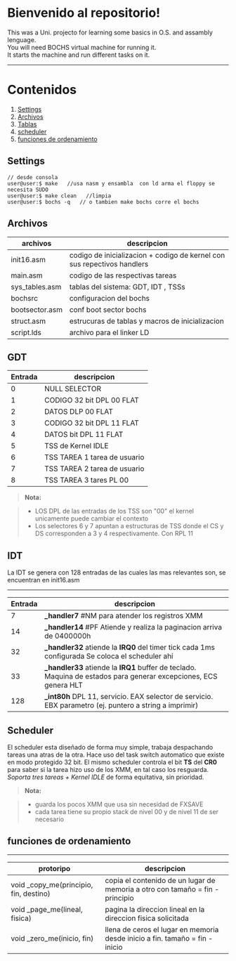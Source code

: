 Bienvenido al repositorio!
===================
This was a Uni. projecto for learning some basics in O.S. and assambly lenguage.  
You will need BOCHS virtual machine for running it.  
It starts the machine and run different tasks on it.  

----------

# Contenidos
1. [Settings](#1)
2. [Archivos](#2)
3. [Tablas](#3)
4. [scheduler](#4)
5. [funciones de ordenamiento](#5)



**Settings** <a name="1"></a>
------------------------------------------------------
```
// desde consola
user@user:$ make   //usa nasm y ensambla  con ld arma el floppy se necesita SUDO
user@user:$ make clean   //limpia
user@user:$ bochs -q   // o tambien make bochs corre el bochs

``` 

Archivos<a name="2"></a>
-------------
archivos  | descripcion
-------- | ---
init16.asm    | codigo de inicializacion + codigo de kernel con sus repectivos handlers
main.asm    | codigo de las respectivas tareas
sys_tables.asm    | tablas del sistema: GDT, IDT , TSSs
bochsrc    | configuracion del bochs
bootsector.asm    | conf boot sector bochs
struct.asm    | estrucuras de tablas y macros de inicializacion
script.lds    | archivo para el linker LD



GDT<a name="3"></a>
-------------
Entrada  | descripcion
-------- | ---
0    | NULL SELECTOR
1    | CODIGO 32 bit DPL 00  FLAT
2    | DATOS DLP 00 FLAT
3    | CODIGO 32 bit DPL 11  FLAT
4    | DATOS bit DPL 11  FLAT
5    | TSS de Kernel IDLE
6    | TSS TAREA 1 tarea de usuario
7    | TSS TAREA 2 tarea de usuario
8    | TSS TAREA 3 tares PL 00

> **Nota:**

> - LOS DPL de las entradas de los TSS son "00" el kernel unicamente puede cambiar el contexto
> - Los selectores 6 y 7 apuntan a estructuras de TSS donde el CS y DS corresponden a 3 y 4 respectivamente. Con RPL 11


IDT
-------------

La IDT se genera con 128 entradas de las cuales las mas relevantes son, se encuentran en init16.asm

-------------
Entrada  | descripcion
-------- | ---
7    | **_handler7** #NM para atender los registros XMM
14    | **_handler14** #PF Atiende y realiza la paginacion arriva de 0400000h
32    | **_handler32** atiende la **IRQ0** del timer tick cada 1ms configurada Se coloca el scheduler ahí
33    | **_handler33** atiende la **IRQ1** buffer de teclado. Maquina de estados para generar excepciones, ECS genera HLT
128    | **_int80h** DPL 11, servicio. EAX selector de servicio. EBX parametro (ej. puntero a string a imprimir)



Scheduler<a name="4"></a>
-------------

El scheduler esta diseñado de forma muy simple, trabaja despachando tareas una atras de la otra. Hace uso del task switch automatico
que existe en modo protegido 32 bit.
El mismo scheduler controla el bit **TS** del **CR0** para saber si la tarea hizo uso de los XMM, en tal caso los resguarda.
*Soporta tres tareas +   Kernel IDLE* de forma equitativa, sin prioridad.

> **Nota:**

> - guarda los pocos XMM que usa sin necesidad de FXSAVE
> - cada tarea tiene su propio stack de nivel 00 y de nivel 11 de ser necesario


funciones de ordenamiento<a name="5"></a>
-------------

-------------
protoripo  | descripcion
-------- | ---
void _copy_me(principio, fin, destino)    | copia el contenido de un lugar de memoria a otro con tamaño = fin - principio
void _page_me(lineal, fisica)    | pagina la direccion lineal en la direccion fisica solicitada
void _zero_me(inicio, fin)    | llena de ceros el lugar en memoria desde inicio a fin. tamaño = fin - inicio
